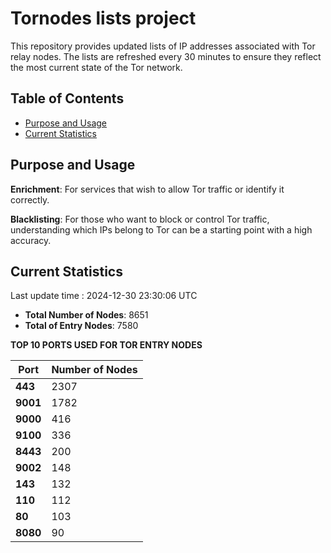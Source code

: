 # Tornodes lists project

This repository provides updated lists of IP addresses associated with Tor relay nodes. The lists are refreshed every 30 minutes to ensure they reflect the most current state of the Tor network.

## Table of Contents

- [Purpose and Usage](#purpose-and-usage)
- [Current Statistics](#current-statistics)


## Purpose and Usage

**Enrichment**: For services that wish to allow Tor traffic or identify it correctly.

**Blacklisting**: For those who want to block or control Tor traffic, understanding which IPs belong to Tor can be a starting point with a high accuracy.

## Current Statistics

Last update time : 2024-12-30 23:30:06 UTC

- **Total Number of Nodes**: 8651
- **Total of Entry Nodes**: 7580

**TOP 10 PORTS USED FOR TOR ENTRY NODES**

| **Port** | **Number of Nodes** |
|------|-----------------|
| **443**   | 2307  |
| **9001**   | 1782  |
| **9000**   | 416  |
| **9100**   | 336  |
| **8443**   | 200  |
| **9002**   | 148  |
| **143**   | 132  |
| **110**   | 112  |
| **80**   | 103  |
| **8080**   | 90  |

